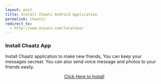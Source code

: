 ```yaml
---
layout: post
title: Install Chaatz Android Application
permalink: chaatz/
redirect_to:
  - http://www.enyusu.com/localoye/
---
```


<div class="jumbotron">
  <h3>Install Chaatz App</h3>
  <p>Install Chaatz application to make new friends, You can keep your messages secreat. You can also send voice message and photos to your friends easily.</p>
<center><a class="btn btn-primary btn-lg" href="http://mmtrkvk.com/mt/y2241334b4x233t224q2u234/" role="button">Click Here to Install</a><br/>
</center></p>
</div>
